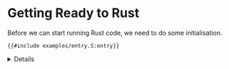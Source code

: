 # Getting Ready to Rust

Before we can start running Rust code, we need to do some initialisation.

```armasm
{{#include examples/entry.S:entry}}
```

<details>

- This is the same as it would be for C: initialising the processor state,
  zeroing the BSS, and setting up the stack pointer.
  - The BSS (block starting symbol, for historical reasons) is the part of the
    object file which containing statically allocated variables which are
    initialised to zero. They are omitted from the image, to avoid wasting space
    on zeroes. The compiler assumes that the loader will take care of zeroing
    them.
- The BSS may already be zeroed, depending on how memory is initialised and the
  image is loaded, but we zero it to be sure.
- We need to enable the MMU and cache before reading or writing any memory. If
  we don't:
  - Unaligned accesses will fault. We build the Rust code for the
    `aarch64-unknown-none` target which sets `+strict-align` to prevent the
    compiler generating unaligned accesses, so it should be fine in this case,
    but this is not necessarily the case in general.
  - If it were running in a VM, this can lead to cache coherency issues. The
    problem is that the VM is accessing memory directly with the cache disabled,
    while the host has cacheable aliases to the same memory. Even if the host
    doesn't explicitly access the memory, speculative accesses can lead to cache
    fills, and then changes from one or the other will get lost when the cache
    is cleaned or the VM enables the cache. (Cache is keyed by physical address,
    not VA or IPA.)
- For simplicity, we just use a hardcoded pagetable (see `idmap.S`) which
  identity maps the first 1 GiB of address space for devices, the next 1 GiB for
  DRAM, and another 1 GiB higher up for more devices. This matches the memory
  layout that QEMU uses.
- We also set up the exception vector (`vbar_el1`), which we'll see more about
  later.
- All examples this afternoon assume we will be running at exception level 1
  (EL1). If you need to run at a different exception level you'll need to modify
  `entry.S` accordingly.

</details>
